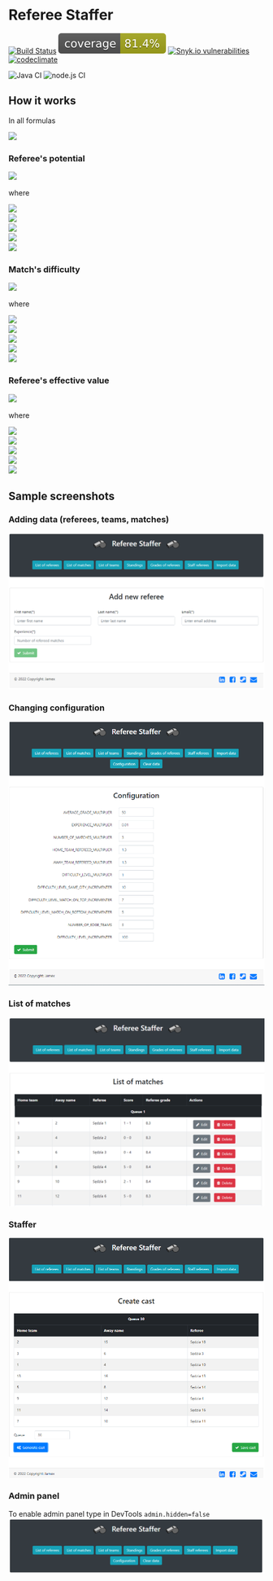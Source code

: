 # Referee Staffer

[![Build Status](https://travis-ci.com/UnLow1/Referee-Staffer.svg?branch=master)](https://travis-ci.com/UnLow1/Referee-Staffer)
![Coverage](.github/badges/jacoco.svg)
[![Snyk.io vulnerabilities](https://snyk.io/test/github/UnLow1/Referee-Staffer/badge.svg)](https://app.snyk.io/org/unlow1/projects)
[![codeclimate](https://codeclimate.com/github/UnLow1/Referee-Staffer/badges/gpa.svg)](https://codeclimate.com/github/UnLow1/Referee-Staffer)

![Java CI](https://github.com/UnLow1/Referee-Staffer/workflows/Java%20CI%20with%20Maven/badge.svg)
![node.js CI](https://github.com/UnLow1/Referee-Staffer/workflows/Node.js%20CI/badge.svg)

## How it works

In all formulas

<img src="https://latex.codecogs.com/svg.latex?\alpha,\beta,\gamma,\delta,\epsilon-constants" />

### Referee's potential

<img src="https://latex.codecogs.com/svg.latex?P_{i}^{q}=\alpha\frac{\sum_{j=1}^{n_{i}}G_{i}^{j}}{n_{i}}+\beta%20E_{i}^{q-1}" />

where

<img src="https://latex.codecogs.com/svg.latex?0<={n_i}<q"/><br>
<img src="https://latex.codecogs.com/svg.latex?P_{i}^{q}\text{%20-%20potential%20of%20referee%20$i$%20in%20queue%20$q$}" /><br>
<img src="https://latex.codecogs.com/svg.latex?n_{i}\text{%20-%20number%20of%20grades%20from%20observers%20received%20by%20referee%20$i$}" /><br>
<img src="https://latex.codecogs.com/svg.latex?G_{i}^{j}\text{%20-%20grade%20$j$%20of%20referee%20$i$}" /><br>
<img src="https://latex.codecogs.com/svg.latex?E_{i}^{q-1}\text{%20-%20number%20of%20all%20matches%20refereed%20by%20referee%20$i$%20until%20queue%20$q-1$}" />

### Match's difficulty

[//]: # (TODO is alpha needed?)
<img src="https://latex.codecogs.com/svg.latex?D_{i}^{q}=\alpha(\beta-|P_{i}^{q-1}|)+\gamma%20C_{i}+\delta%20T_{i}^{q-1}+\epsilon%20L_{i}^{q-1}" />

where

<img src="https://latex.codecogs.com/svg.latex?D_{i}^{q}\text{%20-%20difficulty%20of%20match%20$i$%20in%20queue%20$q$}" /><br>
<img src="https://latex.codecogs.com/svg.latex?P_{i}^{q-1}\text{%20-%20points%20difference%20between%20teams%20in%20match%20$i$%20after%20queue%20$q-1$}" /><br>
<img src="https://latex.codecogs.com/svg.image?C_i=\left\{\begin{matrix}1&\text{teams%20in%20match%20$i$%20are%20from%20the%20same%20city}\\0&\text{in%20other%20case}\end{matrix}\right." /><br>
<img src="https://latex.codecogs.com/svg.image?T_{i}^{q-1}=\left\{\begin{matrix}1&\text{teams%20in%20match%20$i$%20are%20in%20the%20top%203%20in%20standings%20after%20queue%20$q-1$}\\0&\text{in%20other%20case}\end{matrix}\right." /><br>
<img src="https://latex.codecogs.com/svg.image?L_{i}^{q-1}=\left\{\begin{matrix}1&\text{teams%20in%20match%20$i$%20are%20in%20the%20last%203%20in%20standings%20after%20queue%20$q-1$}\\0&\text{in%20other%20case}\end{matrix}\right." />

### Referee's effective value

[//]: # (TODO maybe sum H and G and get rid off one constant)
<img src="https://latex.codecogs.com/svg.image?E_{i}^{q}=P_{i}^{q}-\alpha%20C_{i}^{q-1}-\beta%20H_{i}^{q-1}-\gamma%20G_{i}^{q-1}" />

where

<img src="https://latex.codecogs.com/svg.image?E_{i}^{q}\text{%20-%20effective%20value%20of%20referee%20$i$%20in%20queue%20$q$}" /><br>
<img src="https://latex.codecogs.com/svg.image?P_{i}^{q}\text{%20-%20potential%20of%20referee%20$i$%20in%20queue%20$q$}" /><br>
<img src="https://latex.codecogs.com/svg.image?C_{i}^{q-1}\text{%20-%20number%20of%20matches%20refereed%20by%20referee%20$i$%20until%20queue%20$q-1$}" /><br>
<img src="https://latex.codecogs.com/svg.image?H_{i}^{q-1}\text{%20-%20number%20of%20home%20team%20matches%20to%20be%20refereed%20by%20referee%20$i$%20until%20queue%20$q-1$}" /><br>
<img src="https://latex.codecogs.com/svg.image?G_{i}^{q-1}\text{%20-%20number%20of%20guest%20team%20matches%20to%20be%20refereed%20by%20referee%20$i$%20until%20queue%20$q-1$}" />

## Sample screenshots

### Adding data (referees, teams, matches)

![](data/screenshots/addReferee.png)

### Changing configuration

![](data/screenshots/configuration.png)

### List of matches

![](data/screenshots/listOfMatches.png)

### Staffer

![](data/screenshots/staffer.png)

### Admin panel

To enable admin panel type in DevTools `admin.hidden=false`
![](data/screenshots/adminPanel.PNG)